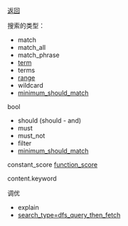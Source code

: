 [返回](/elasticsearch/doc/zhishi-tupu/index)

搜索的类型： 

* match
* match_all
* match_phrase 
* [term](https://www.elastic.co/guide/en/elasticsearch/reference/6.0/query-dsl-term-query.html)
* terms
* [range](https://www.elastic.co/guide/en/elasticsearch/reference/6.0/query-dsl-range-query.html)
* wildcard
* [minimum_should_match](minimum_should_match)

bool

* should (should - and)
* must
* must_not
* filter
* [minimum_should_match](minimum_should_match)

constant_score [function_score](function-score)

content.keyword


调优

* explain
* [search_type=dfs_query_then_fetch](https://www.bilibili.com/video/BV1jL411p78i?p=10&vd_source=12fa3a2f2f260d2e21c49b5cb6b91885)

